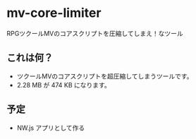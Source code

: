 # mv-core-limiter
RPGツクールMVのコアスクリプトを圧縮してしまえ！なツール

## これは何？

- ツクールMVのコアスクリプトを超圧縮してしまうツールです。
- 2.28 MB が 474 KB になります。

## 予定

- NW.js アプリとして作る
